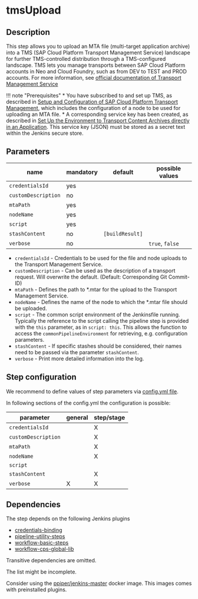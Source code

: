 # tmsUpload

## Description

This step allows you to upload an MTA file (multi-target application archive) into a TMS (SAP Cloud Platform Transport Management Service) landscape for further TMS-controlled distribution through a TMS-configured landscape.
TMS lets you manage transports between SAP Cloud Platform accounts in Neo and Cloud Foundry, such as from DEV to TEST and PROD accounts.
For more information, see [official documentation of Transport Management Service](https://help.sap.com/viewer/p/TRANSPORT_MANAGEMENT_SERVICE)

!!! note "Prerequisites"
    * You have subscribed to and set up TMS, as described in [Setup and Configuration of SAP Cloud Platform Transport Management](https://help.sap.com/viewer/7f7160ec0d8546c6b3eab72fb5ad6fd8/Cloud/en-US/66fd7283c62f48adb23c56fb48c84a60.html), which includes the configuration of a node to be used for uploading an MTA file.
    * A corresponding service key has been created, as described in [Set Up the Environment to Transport Content Archives directly in an Application](https://help.sap.com/viewer/7f7160ec0d8546c6b3eab72fb5ad6fd8/Cloud/en-US/8d9490792ed14f1bbf8a6ac08a6bca64.html). This service key (JSON) must be stored as a secret text within the Jenkins secure store.

## Parameters

| name | mandatory | default | possible values |
|------|-----------|---------|-----------------|
| `credentialsId` | yes |  |  |
| `customDescription` | no |  |  |
| `mtaPath` | yes |  |  |
| `nodeName` | yes |  |  |
| `script` | yes |  |  |
| `stashContent` | no | `[buildResult]` |  |
| `verbose` | no |  | `true`, `false` |

* `credentialsId` - Credentials to be used for the file and node uploads to the Transport Management Service.
* `customDescription` - Can be used as the description of a transport request. Will overwrite the default. (Default: Corresponding Git Commit-ID)
* `mtaPath` - Defines the path to *.mtar for the upload to the Transport Management Service.
* `nodeName` - Defines the name of the node to which the *.mtar file should be uploaded.
* `script` - The common script environment of the Jenkinsfile running. Typically the reference to the script calling the pipeline step is provided with the `this` parameter, as in `script: this`. This allows the function to access the `commonPipelineEnvironment` for retrieving, e.g. configuration parameters.
* `stashContent` - If specific stashes should be considered, their names need to be passed via the parameter `stashContent`.
* `verbose` - Print more detailed information into the log.

## Step configuration

We recommend to define values of step parameters via [config.yml file](../configuration.md).

In following sections of the config.yml the configuration is possible:

| parameter | general | step/stage |
|-----------|---------|------------|
| `credentialsId` |  | X |
| `customDescription` |  | X |
| `mtaPath` |  | X |
| `nodeName` |  | X |
| `script` |  |  |
| `stashContent` |  | X |
| `verbose` | X | X |

## Dependencies

The step depends on the following Jenkins plugins

* [credentials-binding](https://plugins.jenkins.io/credentials-binding)
* [pipeline-utility-steps](https://plugins.jenkins.io/pipeline-utility-steps)
* [workflow-basic-steps](https://plugins.jenkins.io/workflow-basic-steps)
* [workflow-cps-global-lib](https://plugins.jenkins.io/workflow-cps-global-lib)

Transitive dependencies are omitted.

The list might be incomplete.

Consider using the [ppiper/jenkins-master](https://cloud.docker.com/u/ppiper/repository/docker/ppiper/jenkins-master)
docker image. This images comes with preinstalled plugins.


